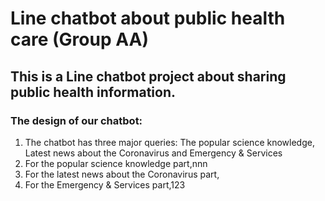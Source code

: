 # Line chatbot about public health care (Group AA)
## This is a Line chatbot project about sharing public health information.    
### The design of our chatbot:    
1. The chatbot has three major queries: The popular science knowledge, Latest news about the Coronavirus and Emergency & Services   
2. For the popular science knowledge part,nnn
3. For the latest news about the Coronavirus part,    
4. For the Emergency & Services part,123    
